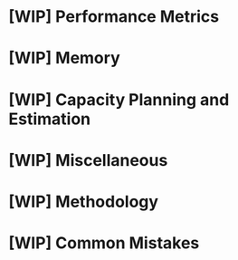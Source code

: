 # [WIP] Performance Metrics

# [WIP] Memory

# [WIP] Capacity Planning and Estimation

# [WIP] Miscellaneous

# [WIP] Methodology

# [WIP] Common Mistakes

